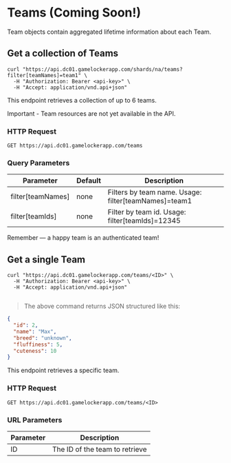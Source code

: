 # Teams (Coming Soon!)

Team objects contain aggregated lifetime information about each Team.

## Get a collection of Teams

```shell
curl "https://api.dc01.gamelockerapp.com/shards/na/teams?filter[teamNames]=team1" \
  -H "Authorization: Bearer <api-key>" \
  -H "Accept: application/vnd.api+json"
```

This endpoint retrieves a collection of up to 6 teams.

<aside class="warning">
Important - Team resources are not yet available in the API.
</aside>

### HTTP Request

`GET https://api.dc01.gamelockerapp.com/teams`

### Query Parameters

Parameter | Default | Description
--------- | ------- | -----------
filter[teamNames] | none | Filters by team name. Usage: filter[teamNames]=team1
filter[teamIds] | none | Filter by team id. Usage: filter[teamIds]=12345

<aside class="success">
Remember — a happy team is an authenticated team!
</aside>

## Get a single Team

```shell
curl "https://api.dc01.gamelockerapp.com/teams/<ID>" \
  -H "Authorization: Bearer <api-key>" \
  -H "Accept: application/vnd.api+json"
```

```python
```

> The above command returns JSON structured like this:

```json
{
  "id": 2,
  "name": "Max",
  "breed": "unknown",
  "fluffiness": 5,
  "cuteness": 10
}
```

This endpoint retrieves a specific team.

### HTTP Request

`GET https://api.dc01.gamelockerapp.com/teams/<ID>`

### URL Parameters

Parameter | Description
--------- | -----------
ID | The ID of the team to retrieve
